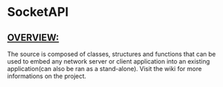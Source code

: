 # SocketAPI

<u><h2>OVERVIEW:</h2></u>
<p>The source is composed of classes, structures and functions that can be used to embed any network server or client application into an existing application(can also be ran as a stand-alone). Visit the wiki for more informations on the project.</p>
